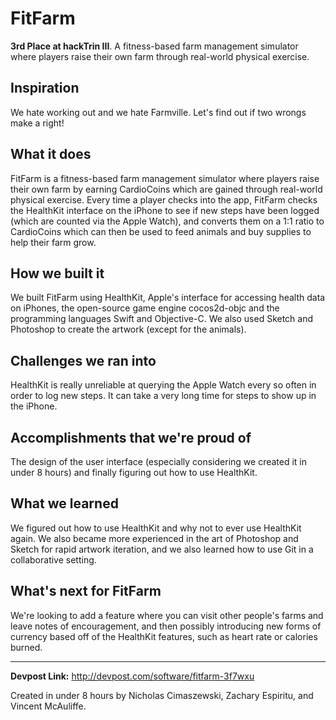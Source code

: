 # FitFarm
**3rd Place at hackTrin III**. A fitness-based farm management simulator where players raise their own farm through real-world physical exercise.

## Inspiration
We hate working out and we hate Farmville. Let's find out if two wrongs make a right!

## What it does
FitFarm is a fitness-based farm management simulator where players raise their own farm by earning CardioCoins which are gained through real-world physical exercise. Every time a player checks into the app, FitFarm checks the HealthKit interface on the iPhone to see if new steps have been logged (which are counted via the Apple Watch), and converts them on a 1:1 ratio to CardioCoins which can then be used to feed animals and buy supplies to help their farm grow.

## How we built it
We built FitFarm using HealthKit, Apple's interface for accessing health data on iPhones, the open-source game engine cocos2d-objc and the programming languages Swift and Objective-C. We also used Sketch and Photoshop to create the artwork (except for the animals).

## Challenges we ran into
HealthKit is really unreliable at querying the Apple Watch every so often in order to log new steps. It can take a very long time for steps to show up in the iPhone.

## Accomplishments that we're proud of
The design of the user interface (especially considering we created it in under 8 hours) and finally figuring out how to use HealthKit.

## What we learned
We figured out how to use HealthKit and why not to ever use HealthKit again. We also became more experienced in the art of Photoshop and Sketch for rapid artwork iteration, and we also learned how to use Git in a collaborative setting.

## What's next for FitFarm
We're looking to add a feature where you can visit other people's farms and leave notes of encouragement, and then possibly introducing new forms of currency based off of the HealthKit features, such as heart rate or calories burned.

---

**Devpost Link:** http://devpost.com/software/fitfarm-3f7wxu

Created in under 8 hours by Nicholas Cimaszewski, Zachary Espiritu, and Vincent McAuliffe.
